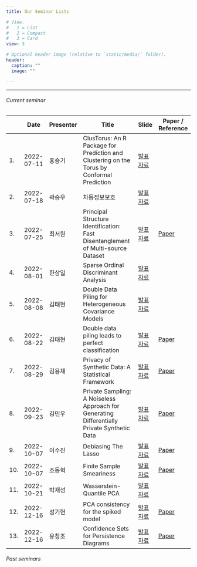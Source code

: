 ```yaml
---
title: Our Seminar Lists

# View.
#   1 = List
#   2 = Compact
#   3 = Card
view: 3

# Optional header image (relative to `static/media/` folder).
header:
  caption: ""
  image: ""

---
```


<hr>
<!--more-->

###### Current seminar

|      | Date       | Presenter | Title                                                        | Slide                                                        | Paper / Reference                                            |
| ---- | ---------- | --------- | ------------------------------------------------------------ | ------------------------------------------------------------ | ------------------------------------------------------------ |
| 1.   | 2022-07-11 | 홍승기    | ClusTorus: An R Package for Prediction and Clustering on the Torus by Conformal Prediction | [발표자료](https://www.dropbox.com/s/26g0sab9qxslmb7/220711_seminar.pdf?dl=0) |                                                              |
| 2.   | 2022-07-18 | 곽승우    | 차등정보보호                                                 | [발표자료](https://www.dropbox.com/s/xml0z6sti4iik0e/220718_seminar.pdf?dl=0) |                                                              |
| 3.   | 2022-07-25 | 최서원    | Principal Structure Identification: Fast Disentanglement of Multi-source Dataset | [발표자료](https://www.dropbox.com/s/kgsfmiz3fazoxxr/220725_seminar.pdf?dl=0) | [Paper](https://arxiv.org/abs/2203.14041)                    |
| 4.   | 2022-08-01 | 한상일    | Sparse Ordinal Discriminant Analysis                         | [발표자료](https://www.dropbox.com/s/kbvcub9t1325l8w/220801_seminar.pdf?dl=0) |                                                              |
| 5.   | 2022-08-08 | 김태현    | Double Data Piling for Heterogeneous Covariance Models       | [발표자료](https://www.dropbox.com/s/jwuxjrrhc1pspdn/220808_seminar.pdf?dl=0) |                                                              |
| 6.   | 2022-08-22 | 김태현    | Double data piling leads to perfect classification           | [발표자료](https://www.dropbox.com/s/zfqsvdescwzd1xw/220822_seminar.pdf?dl=0) | [Paper](https://projecteuclid.org/journals/electronic-journal-of-statistics/volume-15/issue-2/Double-data-piling-leads-to-perfect-classification/10.1214/21-EJS1945.full) |
| 7.   | 2022-08-29 | 김용재    | Privacy of Synthetic Data: A Statistical Framework           | [발표자료](https://www.dropbox.com/s/73i9hye0p3052s6/220829_seminar.pdf?dl=0) | [Paper](https://arxiv.org/abs/2109.01748)                    |
| 8.   | 2022-09-23 | 김민우    | Private Sampling: A Noiseless Approach for Generating Differentially Private Synthetic Data | [발표자료](https://www.dropbox.com/s/zxlt6qozihyzol0/220923_seminar.pdf?dl=0) | [Paper](https://doi.org/10.1137/21M1449944)                  |
| 9.   | 2022-10-07 | 이수진    | Debiasing The Lasso                                          | [발표자료](https://www.dropbox.com/s/xj9erqyabc6wo6i/221007_seminar.pdf?dl=0) | [Paper](https://doi.org/10.1214/17-AOS1630)                  |
| 10.  | 2022-10-07 | 조동혁    | Finite Sample Smeariness                                     | [발표자료](https://www.dropbox.com/s/cvvxvxjo0pr9qf3/221007_seminar_2.pdf?dl=0) | [Paper](https://doi.org/10.48550/arXiv.2005.02321)           |
| 11.  | 2022-10-21 | 박재성    | Wasserstein-Quantile PCA                                     | [발표자료](https://www.dropbox.com/s/mrbs4ig9qdptvrc/221021_seminar.pdf?dl=0) |                                                              |
| 12.  | 2022-12-16 | 성기헌    | PCA consistency for the spiked model                         | [발표자료](https://www.dropbox.com/s/7y96smip1l9gzho/221216_seminar_1.pdf?dl=0) | [Paper](https://doi.org/10.1016/j.jmva.2011.09.002)          |
| 13.  | 2022-12-16 | 유창조    | Confidence Sets for Persistence Diagrams                     | [발표자료](https://www.dropbox.com/s/iloijejgoaitvyr/221118_seminar_2.pdf?dl=0) | [Paper](https://doi.org/10.1214/14-AOS1252)                  |

###### Past seminars